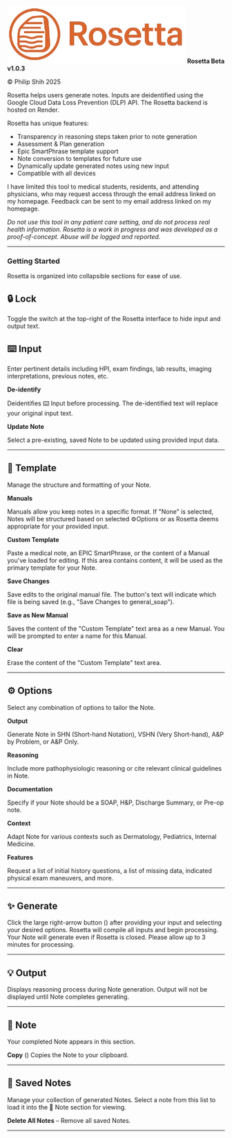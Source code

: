 ![Rosetta Logo](assets/img/rosetta_logo.png)
**Rosetta Beta v1.0.3**

© Philip Shih 2025

Rosetta helps users generate notes. Inputs are deidentified using the Google Cloud Data Loss Prevention (DLP) API. The Rosetta backend is hosted on Render.

Rosetta has unique features:
- Transparency in reasoning steps taken prior to note generation  
- Assessment & Plan generation
- Epic SmartPhrase template support
- Note conversion to templates for future use
- Dynamically update generated notes using new input
- Compatible with all devices

I have limited this tool to medical students, residents, and attending physicians, who may request access through the email address linked on my homepage. Feedback can be sent to my email address linked on my homepage.

*Do not use this tool in any patient care setting, and do not process real health information. Rosetta is a work in progress and was developed as a proof-of-concept. Abuse will be logged and reported.*

---

### **Getting Started**
Rosetta is organized into collapsible sections for ease of use.

## 🔒 Lock
Toggle the switch at the top-right of the Rosetta interface to hide input and output text.

## ⌨️ Input
Enter pertinent details including HPI, exam findings, lab results, imaging interpretations, previous notes, etc.

**De-identify** <i class="fas fa-user-shield"></i>

Deidentifies ⌨️ Input before processing. The de-identified text will replace your original input text.

**Update Note** 

Select a pre-existing, saved Note to be updated using provided input data.

---

## 📄 Template
Manage the structure and formatting of your Note. 

**Manuals** 

Manuals allow you keep notes in a specific format. If "None" is selected, Notes will be structured based on selected ⚙️Options or as Rosetta deems appropriate for your provided input.

**Custom Template** 

Paste a medical note, an EPIC SmartPhrase, or the content of a Manual you've loaded for editing. If this area contains content, it will be used as the primary template for your Note.

**Save Changes** 

Save edits to the original manual file. The button's text will indicate which file is being saved (e.g., "Save Changes to general_soap").

**Save as New Manual** 

Saves the content of the "Custom Template" text area as a new Manual. You will be prompted to enter a name for this Manual.

**Clear** 

Erase the content of the "Custom Template" text area. 

---

## ⚙️ Options
Select any combination of options to tailor the Note.

**Output** 

Generate Note in SHN (Short-hand Notation), VSHN (Very Short-hand), A&P by Problem, or A&P Only.

**Reasoning** 

Include more pathophysiologic reasoning or cite relevant clinical guidelines in Note.

**Documentation** 

Specify if your Note should be a SOAP, H&P, Discharge Summary, or Pre-op note.

**Context** 

Adapt Note for various contexts such as Dermatology, Pediatrics, Internal Medicine.

**Features** 

Request a list of initial history questions, a list of missing data, indicated physical exam maneuvers, and more.

---

## ✨ Generate
Click the large right-arrow button (<i class="fas fa-angle-right"></i>) after providing your input and selecting your desired options. Rosetta will compile all inputs and begin processing. Your Note will generate even if Rosetta is closed. Please allow up to 3 minutes for processing.

---

## 💡 Output
Displays reasoning process during Note generation. Output will not be displayed until Note completes generating.

---

## 📝 Note
Your completed Note appears in this section.

**Copy** (<i class="fas fa-copy"></i>) 
Copies the Note to your clipboard.

---

## 💾 Saved Notes
Manage your collection of generated Notes. Select a note from this list to load it into the 📝 Note section for viewing.

**Delete All Notes** – Remove all saved Notes.

---
